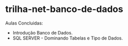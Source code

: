 # trilha-net-banco-de-dados

Aulas Concluidas:
  - Introdução Banco de Dados.
  - SQL SERVER - Dominando Tabelas e Tipo de Dados.
